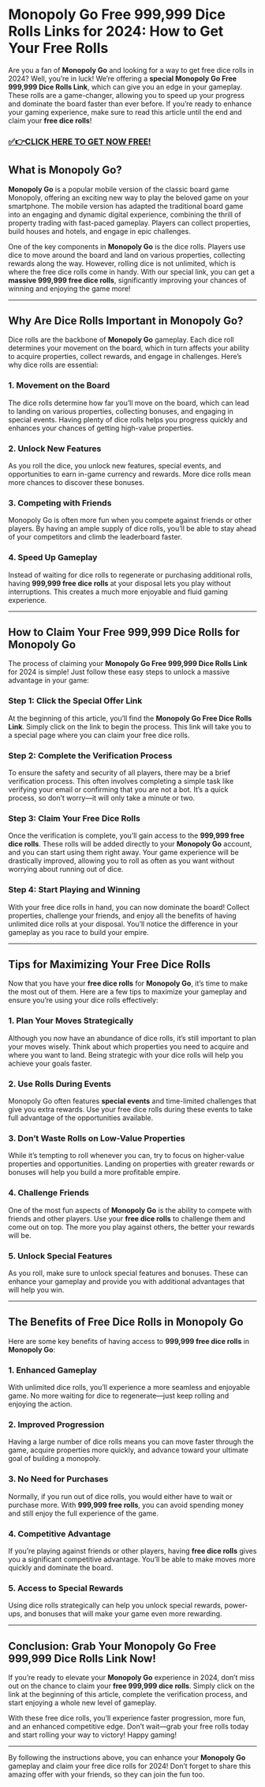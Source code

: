# Monopoly Go Free 999,999 Dice Rolls Links for 2024: How to Get Your Free Rolls

Are you a fan of **Monopoly Go** and looking for a way to get free dice rolls in 2024? Well, you’re in luck! We’re offering a **special Monopoly Go Free 999,999 Dice Rolls Link**, which can give you an edge in your gameplay. These rolls are a game-changer, allowing you to speed up your progress and dominate the board faster than ever before. If you’re ready to enhance your gaming experience, make sure to read this article until the end and claim your **free dice rolls**!

### [✅👉CLICK HERE TO GET NOW FREE!](https://freeforyou.xyz/monopoly/go/)

## What is Monopoly Go?

**Monopoly Go** is a popular mobile version of the classic board game Monopoly, offering an exciting new way to play the beloved game on your smartphone. The mobile version has adapted the traditional board game into an engaging and dynamic digital experience, combining the thrill of property trading with fast-paced gameplay. Players can collect properties, build houses and hotels, and engage in epic challenges. 

One of the key components in **Monopoly Go** is the dice rolls. Players use dice to move around the board and land on various properties, collecting rewards along the way. However, rolling dice is not unlimited, which is where the free dice rolls come in handy. With our special link, you can get a **massive 999,999 free dice rolls**, significantly improving your chances of winning and enjoying the game more!

---

## Why Are Dice Rolls Important in Monopoly Go?

Dice rolls are the backbone of **Monopoly Go** gameplay. Each dice roll determines your movement on the board, which in turn affects your ability to acquire properties, collect rewards, and engage in challenges. Here’s why dice rolls are essential:

### 1. **Movement on the Board**
The dice rolls determine how far you’ll move on the board, which can lead to landing on various properties, collecting bonuses, and engaging in special events. Having plenty of dice rolls helps you progress quickly and enhances your chances of getting high-value properties.

### 2. **Unlock New Features**
As you roll the dice, you unlock new features, special events, and opportunities to earn in-game currency and rewards. More dice rolls mean more chances to discover these bonuses.

### 3. **Competing with Friends**
Monopoly Go is often more fun when you compete against friends or other players. By having an ample supply of dice rolls, you’ll be able to stay ahead of your competitors and climb the leaderboard faster.

### 4. **Speed Up Gameplay**
Instead of waiting for dice rolls to regenerate or purchasing additional rolls, having **999,999 free dice rolls** at your disposal lets you play without interruptions. This creates a much more enjoyable and fluid gaming experience.

---

## How to Claim Your Free 999,999 Dice Rolls for Monopoly Go

The process of claiming your **Monopoly Go Free 999,999 Dice Rolls Link** for 2024 is simple! Just follow these easy steps to unlock a massive advantage in your game:

### Step 1: **Click the Special Offer Link**
At the beginning of this article, you’ll find the **Monopoly Go Free Dice Rolls Link**. Simply click on the link to begin the process. This link will take you to a special page where you can claim your free dice rolls.

### Step 2: **Complete the Verification Process**
To ensure the safety and security of all players, there may be a brief verification process. This often involves completing a simple task like verifying your email or confirming that you are not a bot. It’s a quick process, so don’t worry—it will only take a minute or two.

### Step 3: **Claim Your Free Dice Rolls**
Once the verification is complete, you’ll gain access to the **999,999 free dice rolls**. These rolls will be added directly to your **Monopoly Go** account, and you can start using them right away. Your game experience will be drastically improved, allowing you to roll as often as you want without worrying about running out of dice.

### Step 4: **Start Playing and Winning**
With your free dice rolls in hand, you can now dominate the board! Collect properties, challenge your friends, and enjoy all the benefits of having unlimited dice rolls at your disposal. You’ll notice the difference in your gameplay as you race to build your empire.

---

## Tips for Maximizing Your Free Dice Rolls

Now that you have your **free dice rolls** for **Monopoly Go**, it’s time to make the most out of them. Here are a few tips to maximize your gameplay and ensure you’re using your dice rolls effectively:

### 1. **Plan Your Moves Strategically**
Although you now have an abundance of dice rolls, it’s still important to plan your moves wisely. Think about which properties you need to acquire and where you want to land. Being strategic with your dice rolls will help you achieve your goals faster.

### 2. **Use Rolls During Events**
Monopoly Go often features **special events** and time-limited challenges that give you extra rewards. Use your free dice rolls during these events to take full advantage of the opportunities available.

### 3. **Don’t Waste Rolls on Low-Value Properties**
While it’s tempting to roll whenever you can, try to focus on higher-value properties and opportunities. Landing on properties with greater rewards or bonuses will help you build a more profitable empire.

### 4. **Challenge Friends**
One of the most fun aspects of **Monopoly Go** is the ability to compete with friends and other players. Use your **free dice rolls** to challenge them and come out on top. The more you play against others, the better your rewards will be.

### 5. **Unlock Special Features**
As you roll, make sure to unlock special features and bonuses. These can enhance your gameplay and provide you with additional advantages that will help you win.

---

## The Benefits of Free Dice Rolls in Monopoly Go

Here are some key benefits of having access to **999,999 free dice rolls** in **Monopoly Go**:

### 1. **Enhanced Gameplay**
With unlimited dice rolls, you’ll experience a more seamless and enjoyable game. No more waiting for dice to regenerate—just keep rolling and enjoying the action.

### 2. **Improved Progression**
Having a large number of dice rolls means you can move faster through the game, acquire properties more quickly, and advance toward your ultimate goal of building a monopoly.

### 3. **No Need for Purchases**
Normally, if you run out of dice rolls, you would either have to wait or purchase more. With **999,999 free rolls**, you can avoid spending money and still enjoy the full experience of the game.

### 4. **Competitive Advantage**
If you’re playing against friends or other players, having **free dice rolls** gives you a significant competitive advantage. You’ll be able to make moves more quickly and dominate the board.

### 5. **Access to Special Rewards**
Using dice rolls strategically can help you unlock special rewards, power-ups, and bonuses that will make your game even more rewarding.

---

## Conclusion: Grab Your Monopoly Go Free 999,999 Dice Rolls Link Now!

If you’re ready to elevate your **Monopoly Go** experience in 2024, don’t miss out on the chance to claim your **free 999,999 dice rolls**. Simply click on the link at the beginning of this article, complete the verification process, and start enjoying a whole new level of gameplay.

With these free dice rolls, you’ll experience faster progression, more fun, and an enhanced competitive edge. Don’t wait—grab your free rolls today and start rolling your way to victory! Happy gaming!

---

By following the instructions above, you can enhance your **Monopoly Go** gameplay and claim your free dice rolls for 2024! Don’t forget to share this amazing offer with your friends, so they can join the fun too.
